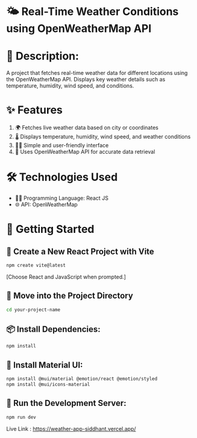 # 🌤️ Real-Time Weather Conditions using OpenWeatherMap API

# 📝 Description:
A project that fetches real-time weather data for different locations using the OpenWeatherMap API. Displays key weather details such as temperature, humidity, wind speed, and conditions.

# ✨ Features
1. 🌍 Fetches live weather data based on city or coordinates  
2. 🌡️ Displays temperature, humidity, wind speed, and weather conditions  
3. 🧑‍💻 Simple and user-friendly interface  
4. 📡 Uses OpenWeatherMap API for accurate data retrieval  

# 🛠️ Technologies Used
- 🧑‍💻 Programming Language: React JS  
- 🌐 API: OpenWeatherMap  

# 🚀 Getting Started

## 🧱 Create a New React Project with Vite
```bash
npm create vite@latest
```
[Choose React and JavaScript when prompted.]

## 📂 Move into the Project Directory
```bash
cd your-project-name
```

## 📦 Install Dependencies:
```bash
npm install
```

## 🎨 Install Material UI:
```bash
npm install @mui/material @emotion/react @emotion/styled
npm install @mui/icons-material
```

## 🔧 Run the Development Server:
```bash
npm run dev
```


Live Link : https://weather-app-siddhant.vercel.app/
